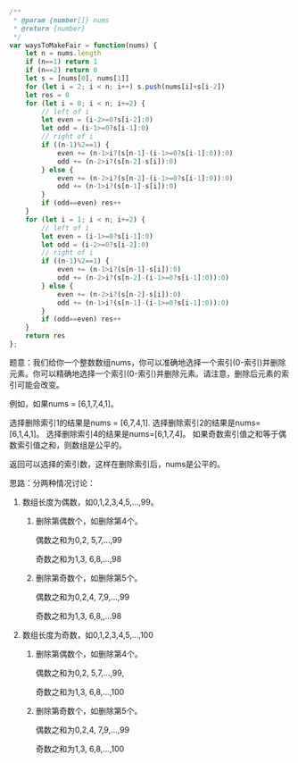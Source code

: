 ```javascript
/**
 * @param {number[]} nums
 * @return {number}
 */
var waysToMakeFair = function(nums) {
    let n = nums.length
    if (n==1) return 1
    if (n==2) return 0
    let s = [nums[0], nums[1]]
    for (let i = 2; i < n; i++) s.push(nums[i]+s[i-2])
    let res = 0
    for (let i = 0; i < n; i+=2) {
        // left of i
        let even = (i-2>=0?s[i-2]:0)
        let odd = (i-1>=0?s[i-1]:0)
        // right of i
        if ((n-1)%2==1) {
            even += (n-1>i?(s[n-1]-(i-1>=0?s[i-1]:0)):0)
            odd += (n-2>i?(s[n-2]-s[i]):0)
        } else {
            even += (n-2>i?(s[n-2]-(i-1>=0?s[i-1]:0)):0)
            odd += (n-1>i?(s[n-1]-s[i]):0)
        }
        if (odd==even) res++
    }
    for (let i = 1; i < n; i+=2) {
        // left of i
        let even = (i-1>=0?s[i-1]:0)
        let odd = (i-2>=0?s[i-2]:0)
        // right of i
        if ((n-1)%2==1) {
            even += (n-1>i?(s[n-1]-s[i]):0)
            odd += (n-2>i?(s[n-2]-(i-1>=0?s[i-1]:0)):0)
        } else {
            even += (n-2>i?(s[n-2]-s[i]):0)
            odd += (n-1>i?(s[n-1]-(i-1>=0?s[i-1]:0)):0)
        }
        if (odd==even) res++
    }
    return res
};
```

题意：我们给你一个整数数组nums，你可以准确地选择一个索引(0-索引)并删除元素。你可以精确地选择一个索引(0-索引)并删除元素。请注意，删除后元素的索引可能会改变。

例如，如果nums = [6,1,7,4,1]。

选择删除索引1的结果是nums = [6,7,4,1].
选择删除索引2的结果是nums=[6,1,4,1]。
选择删除索引4的结果是nums=[6,1,7,4]。
如果奇数索引值之和等于偶数索引值之和，则数组是公平的。

返回可以选择的索引数，这样在删除索引后，nums是公平的。

思路：分两种情况讨论：

1. 数组长度为偶数，如0,1,2,3,4,5,...,99。

   1. 删除第偶数个，如删除第4个。

      偶数之和为0,2,  5,7,...,99

      奇数之和为1,3,   6,8,...,98

   2. 删除第奇数个，如删除第5个。

      偶数之和为0,2,4,   7,9,...,99

      奇数之和为1,3,   6,8,,...98

2. 数组长度为奇数，如0,1,2,3,4,5,...,100

   1. 删除第偶数个，如删除第4个。

      偶数之和为0,2,   5,7,...,99,

      奇数之和为1,3,   6,8,...,100

   2. 删除第奇数个，如删除第5个。

      偶数之和为0,2,4,   7,9,...,99

      奇数之和为1,3,   6,8,...,100